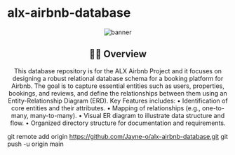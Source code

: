 # alx-airbnb-database
<!-- Profile Banner -->
<p align="center">
  <img src="https://capsule-render.vercel.app/api?type=waving&color=0:4F46E5,100:9333EA&height=200&section=header&text=alx%20Airbnb%20Database&fontSize=40&fontColor=FFFFFF&animation=fadeIn" alt="banner" />
</p>

<!-- Introduction -->
<h2 align="center">👨‍💻 Overview </h2>

<p align="center">
This database repository is for the ALX Airbnb Project and it focuses on designing a robust relational database schema for a booking platform for Airbnb. The goal is to capture essential entities such as users, properties, bookings, and reviews, and define the relationships between them using an Entity-Relationship Diagram (ERD).
Key Features includes:
•	Identification of core entities and their attributes.
•	Mapping of relationships (e.g., one-to-many, many-to-many).
•	Visual ER diagram to illustrate data structure and flow.
•	Organized directory structure for documentation and requirements.

</p>

git remote add origin https://github.com/Jayne-o/alx-airbnb-database.git
git push -u origin main
